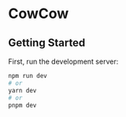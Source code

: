 # CowCow

## Getting Started

First, run the development server:

```bash
npm run dev
# or
yarn dev
# or
pnpm dev
```
